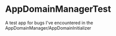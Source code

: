 # AppDomainManagerTest
A test app for bugs I've encountered in the AppDomainManager/AppDomainInitializer
